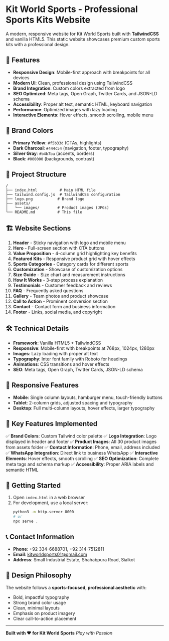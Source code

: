 # Kit World Sports - Professional Sports Kits Website

A modern, responsive website for Kit World Sports built with **TailwindCSS** and vanilla HTML5. This static website showcases premium custom sports kits with a professional design.

## 🚀 Features

- **Responsive Design**: Mobile-first approach with breakpoints for all devices
- **Modern UI**: Clean, professional design using TailwindCSS
- **Brand Integration**: Custom colors extracted from logo
- **SEO Optimized**: Meta tags, Open Graph, Twitter Cards, and JSON-LD schema
- **Accessibility**: Proper alt text, semantic HTML, keyboard navigation
- **Performance**: Optimized images with lazy loading
- **Interactive Elements**: Hover effects, smooth scrolling, mobile menu

## 🎨 Brand Colors

- **Primary Yellow**: `#f5b33d` (CTAs, highlights)
- **Dark Charcoal**: `#444c54` (navigation, footer, typography)
- **Silver Gray**: `#b4b7ba` (accents, borders)
- **Black**: `#000000` (backgrounds, contrast)

## 📁 Project Structure

```
/
├── index.html          # Main HTML file
├── tailwind.config.js  # TailwindCSS configuration
├── logo.png           # Brand logo
├── assets/
│   └── images/        # Product images (JPGs)
└── README.md          # This file
```

## 🏗️ Website Sections

1. **Header** - Sticky navigation with logo and mobile menu
2. **Hero** - Full-screen section with CTA buttons
3. **Value Proposition** - 4-column grid highlighting key benefits
4. **Featured Kits** - Responsive product grid with hover effects
5. **Sports Categories** - Category cards for different sports
6. **Customization** - Showcase of customization options
7. **Size Guide** - Size chart and measurement instructions
8. **How It Works** - 3-step process explanation
9. **Testimonials** - Customer feedback and reviews
10. **FAQ** - Frequently asked questions
11. **Gallery** - Team photos and product showcase
12. **Call to Action** - Prominent conversion section
13. **Contact** - Contact form and business information
14. **Footer** - Links, social media, and copyright

## 🛠️ Technical Details

- **Framework**: Vanilla HTML5 + TailwindCSS
- **Responsive**: Mobile-first with breakpoints at 768px, 1024px, 1280px
- **Images**: Lazy loading with proper alt text
- **Typography**: Inter font family with Roboto for headings
- **Animations**: CSS transitions and hover effects
- **SEO**: Meta tags, Open Graph, Twitter Cards, JSON-LD schema

## 📱 Responsive Features

- **Mobile**: Single column layouts, hamburger menu, touch-friendly buttons
- **Tablet**: 2-column grids, adjusted spacing and typography
- **Desktop**: Full multi-column layouts, hover effects, larger typography

## 🎯 Key Features Implemented

✅ **Brand Colors**: Custom Tailwind color palette
✅ **Logo Integration**: Logo displayed in header and footer
✅ **Product Images**: All 30 product images from assets folder
✅ **Contact Information**: Phone, email, address included
✅ **WhatsApp Integration**: Direct link to business WhatsApp
✅ **Interactive Elements**: Hover effects, smooth scrolling
✅ **SEO Optimization**: Complete meta tags and schema markup
✅ **Accessibility**: Proper ARIA labels and semantic HTML

## 🚀 Getting Started

1. Open `index.html` in a web browser
2. For development, use a local server:
   ```bash
   python3 -m http.server 8000
   # or
   npx serve .
   ```

## 📞 Contact Information

- **Phone**: +92 334-6688701, +92 314-7512811
- **Email**: kitworldsports01@gmail.com
- **Address**: Small Industrial Estate, Shahabpura Road, Sialkot

## 🎨 Design Philosophy

The website follows a **sports-focused, professional aesthetic** with:

- Bold, impactful typography
- Strong brand color usage
- Clean, minimal layouts
- Emphasis on product imagery
- Clear call-to-action placement

---

**Built with ❤️ for Kit World Sports**
_Play with Passion_
